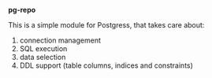 **pg-repo**

This is a simple module for Postgress, that takes care about:
 1. connection management
 2. SQL execution
 3. data selection
 4. DDL support (table columns, indices and constraints)